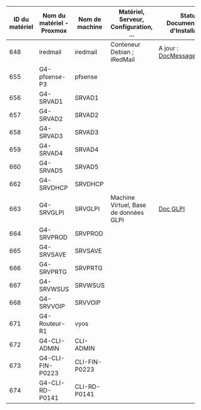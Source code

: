 | ID du matériel | Nom du matériel - Proxmox | Nom de machine | Matériel, Serveur, Configuration, ... | Statut Documentation d'Installation | Statut Documentation d'Utilisation |
|----------------|---------------------------|----------------|---------------------------------------|-------------------------------------|------------------------------------|
| 648 | iredmail | iredmail | Conteneur Debian  ; iRedMail | A jour : [DocMessagerieInstall](./S07/s07_Install.md) | A jour : [DocMessagerieUser](./S07/s07_USER_GUIDE.md) |
| 655 | G4-pfsense-P3 | pfsense |  |  |  |
| 656 | G4-SRVAD1 | SRVAD1 |  |  |  |
| 657 | G4-SRVAD2 | SRVAD2 |  |  |  ||
| 658 | G4-SRVAD3 | SRVAD3 |  |  |  |
| 659 | G4-SRVAD4 | SRVAD4 |  |  |  |
| 660 | G4-SRVAD5 | SRVAD5 |  |  |  |
| 662 | G4-SRVDHCP | SRVDHCP |  |  |  |
| 663 | G4-SRVGLPI | SRVGLPI | Machine Virtuel, Base de données GLPI | [Doc GLPI](./S03/s03_INSTALL.md#installation-de-glpi) |  |
| 664 | G4-SRVPROD | SRVPROD |  |  |  |
| 665 | G4-SRVSAVE | SRVSAVE |  |  |  |
| 666 | G4-SRVPRTG | SRVPRTG |  |  |  |
| 667 | G4-SRVWSUS | SRVWSUS |  |  |  |
| 668 | G4-SRVVOIP | SRVVOIP |  |  |  |
| 671 | G4-Routeur-R1 | vyos |  |  |  |
| 672 | G4-CLI-ADMIN | CLI-ADMIN |  |  |  |
| 673 | G4-CLI-FIN-P0223 | CLI-FIN-P0223 |  |  |  |
| 674 | G4-CLI-RD-P0141 | CLI-RD-P0141 |  |  |  |
